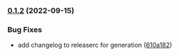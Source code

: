 ### [0.1.2](https://github.com/liatrio/github-action-conventional-release/compare/v0.1.1...v0.1.2) (2022-09-15)


### Bug Fixes

* add changelog to releaserc for generation ([610a182](https://github.com/liatrio/github-action-conventional-release/commit/610a18241a16570c9c7ce5e4bb445ddc3ef949f4))
